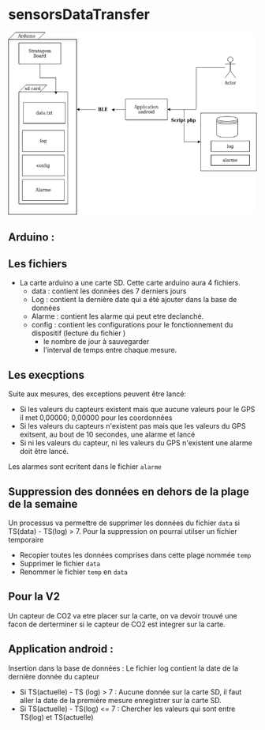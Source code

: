 # sensorsDataTransfer




![diagramme](https://github.com/nreiminger/sensorsDataTransfer/blob/main/Arduino_Android_diagramm.png)



## Arduino :
  ## Les fichiers
  - La carte arduino a une carte SD. Cette carte arduino aura 4 fichiers. 
    - data : contient les données des 7 derniers jours
    - Log : contient la dernière date qui a été ajouter dans la base de données
    - Alarme : contient les alarme qui peut etre declanché. 
    - config : contient les configurations pour le fonctionnement du dispositif (lecture du fichier )
      - le nombre de jour à sauvegarder
      - l'interval de temps entre chaque mesure. 
  
  ## Les execptions
  Suite aux mesures, des exceptions peuvent être lancé: 
  - Si les valeurs du capteurs existent mais que aucune valeurs pour le GPS il met 0,00000; 0,00000 pour les coordonnées
  - Si les valeurs du capteurs n'existent pas mais que les valeurs du GPS exitsent, au bout de 10 secondes, une alarme et lancé 
  - Si ni les valeurs du capteur, ni les valeurs du GPS n'existent une alarme doit être lancé. 
    
   Les alarmes sont ecritent dans le fichier `alarme`
   
   ## Suppression des données en dehors de la plage de la semaine
   Un processus va permettre de supprimer les données du fichier `data` si TS(data) - TS(log) > 7. 
   Pour la suppression on pourrai utilser un fichier temporaire
   - Recopier toutes les données comprises dans cette plage nommée `temp`
   - Supprimer le fichier `data`
   - Renommer le fichier `temp` en `data`
   
   ## Pour la V2
   Un capteur de CO2 va etre placer sur la carte, on va devoir trouvé une facon de derterminer si le capteur de CO2 est integrer sur la carte.

## Application android : 

Insertion dans la base de données :
Le fichier log contient la date de la dernière  donnée du capteur
- Si TS(actuelle) - TS (log) > 7 :
Aucune donnée sur la carte SD, il faut aller la date de la première mesure enregistrer sur la carte SD. 
- Si TS(actuelle) - TS(log) <= 7 :
Chercher les valeurs qui sont entre TS(log) et TS(actuelle)


